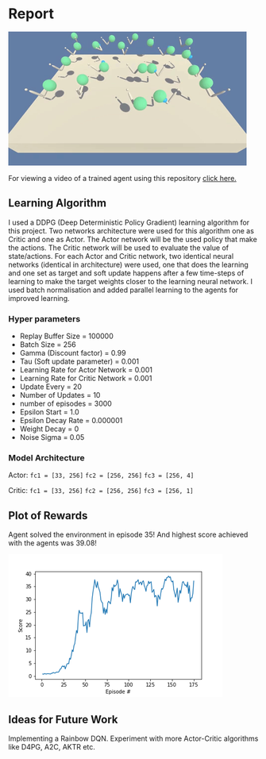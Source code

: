 # Report

![Trained_agent](Assets/trained_agent.gif)


For viewing a video of a trained agent using this repository [click here.](https://vimeo.com/332195915)

## Learning Algorithm
I used a DDPG (Deep Deterministic Policy Gradient) learning algorithm for this project. Two networks architecture were used for this algorithm one as Critic and one as Actor. The Actor network will be the used policy that make the actions. The Critic network will be used to evaluate the value of state/actions. For each Actor and Critic network, two identical neural networks (identical in architecture) were used, one that does the learning and one set as target and soft update happens after a few time-steps of learning to make the target weights closer to the learning neural network. I used batch normalisation and added parallel learning to the agents for improved learning.

### Hyper parameters
* Replay Buffer Size = 100000
* Batch Size = 256
* Gamma (Discount factor) = 0.99
* Tau (Soft update parameter) = 0.001
* Learning Rate for Actor Network = 0.001
* Learning Rate for Critic Network = 0.001
* Update Every = 20
* Number of Updates = 10
* number of episodes = 3000
* Epsilon Start = 1.0
* Epsilon Decay Rate = 0.000001
* Weight Decay = 0
* Noise Sigma = 0.05


### Model Architecture
Actor:
`fc1 = [33, 256]`
`fc2 = [256, 256]`
`fc3 = [256, 4]`

Critic:
`fc1 = [33, 256]`
`fc2 = [256, 256]`
`fc3 = [256, 1]`

## Plot of Rewards
Agent solved the environment in episode 35! And highest score achieved with the agents was 39.08!

![](Assets/reward_plot.png?raw=true)

## Ideas for Future Work
Implementing a Rainbow DQN.
Experiment with more Actor-Critic algorithms like D4PG, A2C, AKTR etc.